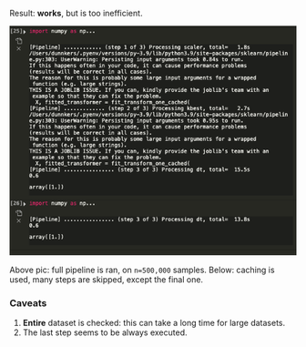 
Result: **works**, but is too inefficient.

![pic](./pic.png)

Above pic: full pipeline is ran, on `n=500,000` samples. Below: caching is used, many steps are skipped, except the final one.

### Caveats
1. **Entire** dataset is checked: this can take a long time for large datasets.
2. The last step seems to be always executed.


